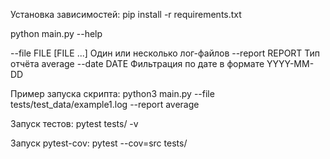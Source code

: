 Установка зависимостей: pip install -r requirements.txt

python main.py --help

--file FILE [FILE ...] Один или несколько лог-файлов
--report REPORT Тип отчёта average
--date DATE Фильтрация по дате в формате YYYY-MM-DD

Пример запуска скрипта: python3 main.py --file tests/test_data/example1.log --report average 

Запуск тестов: pytest tests/ -v 

Запуск pytest-cov: pytest --cov=src tests/